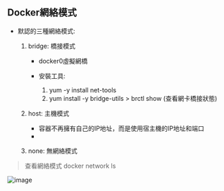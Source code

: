 <h2>Docker網絡模式</h2>

- 默認的三種網絡模式:
  1. bridge: 橋接模式
     - docker0虛擬網橋
    
     - 安裝工具:
       1. yum -y install net-tools
       2. yum install -y bridge-utils >  brctl show (查看網卡橋接狀態)


  2. host: 主機模式
     - 容器不再擁有自己的IP地址，而是使用宿主機的IP地址和端口
     - 


  3. none: 無網絡模式
 
> 查看網絡模式
> docker network ls


![image](https://github.com/user-attachments/assets/ad4e3a19-3d72-4ac6-be8d-6120313c6780)
